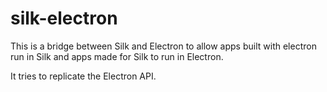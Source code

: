 # silk-electron

This is a bridge between Silk and Electron to allow apps built with
electron run in Silk and apps made for Silk to run in Electron.

It tries to replicate the Electron API.

